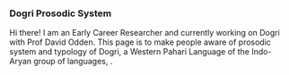 

### Dogri Prosodic System


Hi there! I am an Early Career Researcher and currently working on Dogri with Prof David Odden. This page is to make people aware of prosodic system and typology of Dogri, a Western Pahari Language of the Indo-Aryan group of languages, .
